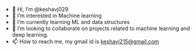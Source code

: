 - 👋 Hi, I’m @keshavj029
- 👀 I’m interested in Machine learning
- 🌱 I’m currently learning ML and data structures
- 💞️ I’m looking to collaborate on projects related to machine learning and deep learning.
- 📫 How to reach me, my gmail id is keshavj215@gmail.com

<!---
keshavj029/keshavj029 is a ✨ special ✨ repository because its `README.md` (this file) appears on your GitHub profile.
You can click the Preview link to take a look at your changes.
--->
